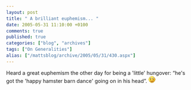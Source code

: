 ```yaml
---
layout: post
title: " A brilliant euphemism... "
date: 2005-05-31 11:10:00 +0100
comments: true
published: true
categories: ["blog", "archives"]
tags: ["On Generalities"]
alias: ["/mattsblog/archive/2005/05/31/430.aspx"]
---
```

<!-- more -->

<P>Heard a great euphemism the other day for being a 'little' hungover: &#8220;he's got the 'happy hamster barn dance' going on in his head&#8221;. <IMG alt=":)" class="emoticon" src="/images/emotions/emotion-1.gif" border=0></P>
